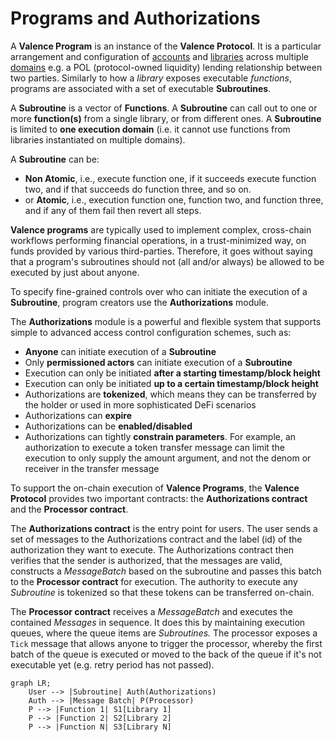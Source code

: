# Programs and Authorizations

A **Valence Program** is an instance of the **Valence Protocol**. It is a particular arrangement and configuration of [accounts](./accounts.md) and [libraries](./libraries_and_functions.md) across multiple [domains](./domains.md) e.g. a POL (protocol-owned liquidity) lending relationship between two parties. Similarly to how a _library_ exposes executable _functions_, programs are associated with a set of executable **Subroutines**.

A **Subroutine** is a vector of **Functions**. A **Subroutine** can call out to one or more **function(s)** from a single library, or from different ones. A **Subroutine** is limited to **one execution domain** (i.e. it cannot use functions from libraries instantiated on multiple domains).

A **Subroutine** can be:

- **Non Atomic**, i.e., execute function one, if it succeeds execute function two, and if that succeeds do function three, and so on.
- or **Atomic**, i.e., execution function one, function two, and function three, and if any of them fail then revert all steps.

**Valence programs** are typically used to implement complex, cross-chain workflows performing financial operations, in a trust-minimized way, on funds provided by various third-parties. Therefore, it goes without saying that a program's subroutines should not (all and/or always) be allowed to be executed by just about anyone.

To specify fine-grained controls over who can initiate the execution of a **Subroutine**, program creators use the **Authorizations** module.

The **Authorizations** module is a powerful and flexible system that supports simple to advanced access control configuration schemes, such as:

- **Anyone** can initiate execution of a **Subroutine**
- Only **permissioned actors** can initiate execution of a **Subroutine**
- Execution can only be initiated **after a starting timestamp/block height**
- Execution can only be initiated **up to a certain timestamp/block height**
- Authorizations are **tokenized**, which means they can be transferred by the holder or used in more sophisticated DeFi scenarios
- Authorizations can **expire**
- Authorizations can be **enabled/disabled**
- Authorizations can tightly **constrain parameters**. For example, an authorization to execute a token transfer message can limit the execution to only supply the amount argument, and not the denom or receiver in the transfer message

To support the on-chain execution of **Valence Programs**, the **Valence Protocol** provides two important contracts: the **Authorizations contract** and the **Processor contract**.

The **Authorizations contract** is the entry point for users. The user sends a set of messages to the Authorizations contract and the label (id) of the authorization they want to execute. The Authorizations contract then verifies that the sender is authorized, that the messages are valid, constructs a _MessageBatch_ based on the subroutine and passes this batch to the **Processor contract** for execution. The authority to execute any _Subroutine_ is tokenized so that these tokens can be transferred on-chain.

The **Processor contract** receives a _MessageBatch_ and executes the contained _Messages_ in sequence. It does this by maintaining execution queues, where the queue items are _Subroutines._ The processor exposes a `Tick` message that allows anyone to trigger the processor, whereby the first batch of the queue is executed or moved to the back of the queue if it's not executable yet (e.g. retry period has not passed).

```mermaid
graph LR;
	User --> |Subroutine| Auth(Authorizations)
	Auth --> |Message Batch| P(Processor)
	P --> |Function 1| S1[Library 1]
	P --> |Function 2| S2[Library 2]
	P --> |Function N| S3[Library N]
```
